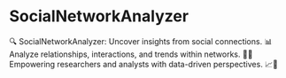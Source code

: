 # SocialNetworkAnalyzer
🔍 SocialNetworkAnalyzer: Uncover insights from social connections. 📊 Analyze relationships, interactions, and trends within networks. 🕵️‍♂️ Empowering researchers and analysts with data-driven perspectives. 📈🔬
